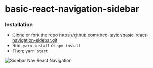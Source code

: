 # basic-react-navigation-sidebar

### Installation

  * Clone or fork the repo https://github.com/theo-taylor/basic-react-navigation-sidebar.git
  * Run: `yarn install` or `npm install`
  * Then; `yarn start` 

  ![Sidebar Nav React Navigation](http://taylord.tech/wp-content/uploads/sites/9/2018/08/Simulator-Screen-Shot-iPad-Pro-10.5-inch-2018-08-14-at-08.24.40.png)